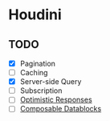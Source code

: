 # Houdini

## TODO

- [x] Pagination
- [ ] Caching
- [x] Server-side Query
- [ ] Subscription
- [ ] [Optimistic Responses](https://www.houdinigraphql.com/api/mutation#optimistic-responses)
- [ ] [Composable Datablocks](https://github.com/usagizmo/usagizmo.com/tree/main/apps/console/src/routes)
